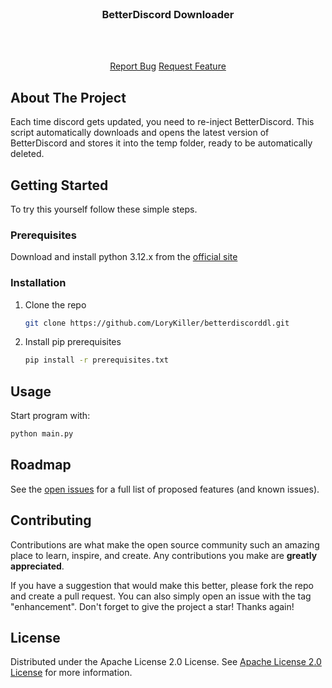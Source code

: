 
<br/>
<div align="center">

<h3 align="center">BetterDiscord Downloader</h3>
<p align="center">


<br/>
<br/>
  
<a href="https://github.com/LoryKiller/betterdiscorddl/issues">Report Bug</a>
<a href="https://github.com/LoryKiller/betterdiscorddl/issues">Request Feature</a>
</p>
</div>

## About The Project

Each time discord gets updated, you need to re-inject BetterDiscord.
This script automatically downloads and opens the latest version of BetterDiscord and stores it into the temp folder, ready to be automatically deleted.
## Getting Started


To try this yourself follow these simple steps.
### Prerequisites

Download and install python 3.12.x from the [official site](https://www.python.org/downloads/)
### Installation

1. Clone the repo
   ```sh
   git clone https://github.com/LoryKiller/betterdiscorddl.git
   ```
2. Install pip prerequisites
   ```sh
   pip install -r prerequisites.txt
   ```
## Usage

Start program with:
   ```sh
   python main.py
   ```
## Roadmap

See the [open issues](https://github.com/LoryKiller/betterdiscorddl/issues) for a full list of proposed features (and known issues).
## Contributing

Contributions are what make the open source community such an amazing place to learn, inspire, and create. Any contributions you make are **greatly appreciated**.

If you have a suggestion that would make this better, please fork the repo and create a pull request. You can also simply open an issue with the tag "enhancement".
Don't forget to give the project a star! Thanks again!
## License

Distributed under the Apache License 2.0 License. See [Apache License 2.0 License](https://www.apache.org/licenses/LICENSE-2.0) for more information.
